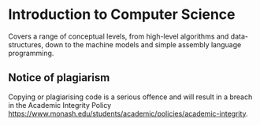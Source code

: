 # Introduction to Computer Science
Covers a range of conceptual levels, from high-level algorithms and data-structures, down to the machine models and simple assembly language programming.

## Notice of plagiarism
Copying or plagiarising code is a serious offence and will result in a breach in the Academic Integrity Policy https://www.monash.edu/students/academic/policies/academic-integrity.
